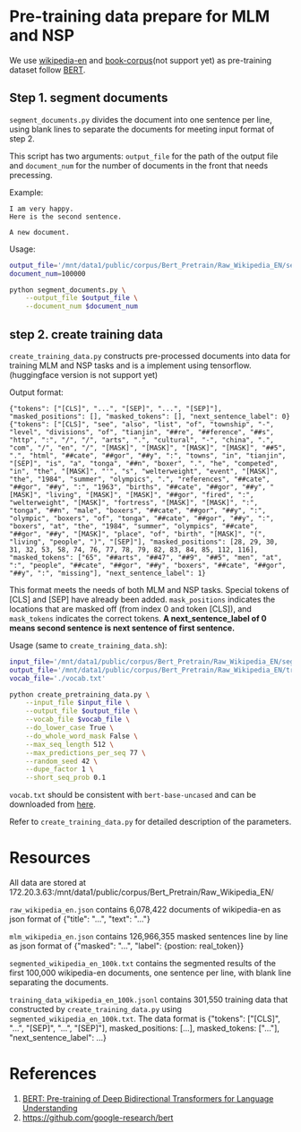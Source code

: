 # Pre-training data prepare for MLM and NSP

We use [wikipedia-en](https://huggingface.co/datasets/wikipedia) and [book-corpus](https://huggingface.co/datasets/bookcorpus)(not support yet) as pre-training dataset follow [BERT](https://arxiv.org/abs/1810.04805).

## Step 1. segment documents
`segment_documents.py` divides the document into one sentence per line, using blank lines to separate the documents for meeting input format of step 2.

This script has two arguments: `output_file` for the path of the output file and `document_num` for the number of documents in the front that needs precessing.

Example:
```text
I am very happy.
Here is the second sentence.

A new document.
```

Usage:
```sh
output_file='/mnt/data1/public/corpus/Bert_Pretrain/Raw_Wikipedia_EN/segmented_wikipedia_en_100k.txt'
document_num=100000

python segment_documents.py \
    --output_file $output_file \
    --document_num $document_num
```

## step 2. create training data
`create_training_data.py` constructs pre-processed documents into data for training MLM and NSP tasks and is a implement using tensorflow. (huggingface version is not support yet)

Output format:
```jsonl
{"tokens": ["[CLS]", "...", "[SEP]", "...", "[SEP]"], "masked_positions": [], "masked_tokens": [], "next_sentence_label": 0}
{"tokens": ["[CLS]", "see", "also", "list", "of", "township", "-", "level", "divisions", "of", "tianjin", "##re", "##ference", "##s", "http", ":", "/", "/", "arts", ".", "cultural", "-", "china", ".", "com", "/", "en", "/", "[MASK]", "[MASK]", "[MASK]", "[MASK]", "##5", ".", "html", "##cate", "##gor", "##y", ":", "towns", "in", "tianjin", "[SEP]", "is", "a", "tonga", "##n", "boxer", ".", "he", "competed", "in", "the", "[MASK]", "'", "s", "welterweight", "event", "[MASK]", "the", "1984", "summer", "olympics", ".", "references", "##cate", "##gor", "##y", ":", "1963", "births", "##cate", "##gor", "##y", "[MASK]", "living", "[MASK]", "[MASK]", "##gor", "fired", ":", "welterweight", "[MASK]", "fortress", "[MASK]", "[MASK]", ":", "tonga", "##n", "male", "boxers", "##cate", "##gor", "##y", ":", "olympic", "boxers", "of", "tonga", "##cate", "##gor", "##y", ":", "boxers", "at", "the", "1984", "summer", "olympics", "##cate", "##gor", "##y", "[MASK]", "place", "of", "birth", "[MASK]", "(", "living", "people", ")", "[SEP]"], "masked_positions": [28, 29, 30, 31, 32, 53, 58, 74, 76, 77, 78, 79, 82, 83, 84, 85, 112, 116], "masked_tokens": ["65", "##arts", "##47", "##9", "##5", "men", "at", ":", "people", "##cate", "##gor", "##y", "boxers", "##cate", "##gor", "##y", ":", "missing"], "next_sentence_label": 1}
```

This format meets the needs of both MLM and NSP tasks.
Special tokens of [CLS] and [SEP] have already been added.
`mask_positions` indicates the locations that are masked off (from index 0 and token [CLS]), and `mask_tokens` indicates the correct tokens.
**A next_sentence_label of 0 means second sentence is next sentence of first sentence.**

Usage (same to `create_training_data.sh`):
```sh
input_file='/mnt/data1/public/corpus/Bert_Pretrain/Raw_Wikipedia_EN/segmented_wikipedia_en_100k.txt'
output_file='/mnt/data1/public/corpus/Bert_Pretrain/Raw_Wikipedia_EN/training_data_wikipedia_en_100k.jsonl'
vocab_file='./vocab.txt'

python create_pretraining_data.py \
    --input_file $input_file \
    --output_file $output_file \
    --vocab_file $vocab_file \
    --do_lower_case True \
    --do_whole_word_mask False \
    --max_seq_length 512 \
    --max_predictions_per_seq 77 \
    --random_seed 42 \
    --dupe_factor 1 \
    --short_seq_prob 0.1
```

`vocab.txt` should be consistent with `bert-base-uncased` and can be downloaded from [here](https://huggingface.co/bert-base-uncased/resolve/main/vocab.txt).

Refer to `create_training_data.py` for detailed description of the parameters.

# Resources
All data are stored at 172.20.3.63:/mnt/data1/public/corpus/Bert_Pretrain/Raw_Wikipedia_EN/

`raw_wikipedia_en.json` contains 6,078,422 documents of wikipedia-en as json format of {"title": "...", "text": "..."}

`mlm_wikipedia_en.json` contains 126,966,355 masked sentences line by line as json format of {"masked": "...", "label": {postion: real_token}}

`segmented_wikipedia_en_100k.txt` contains the segmented results of the first 100,000 wikipedia-en documents, one sentence per line, with blank line separating the documents.

`training_data_wikipedia_en_100k.jsonl` contains 301,550 training data that constructed by `create_training_data.py` using `segmented_wikipedia_en_100k.txt`. The data format is {"tokens": ["[CLS]", "...", "[SEP]", "...", "[SEP]"], masked_positions: [...], masked_tokens: ["..."], "next_sentence_label": ...}


# References

1. [BERT: Pre-training of Deep Bidirectional Transformers for Language Understanding](https://arxiv.org/abs/1810.04805)
2. https://github.com/google-research/bert
